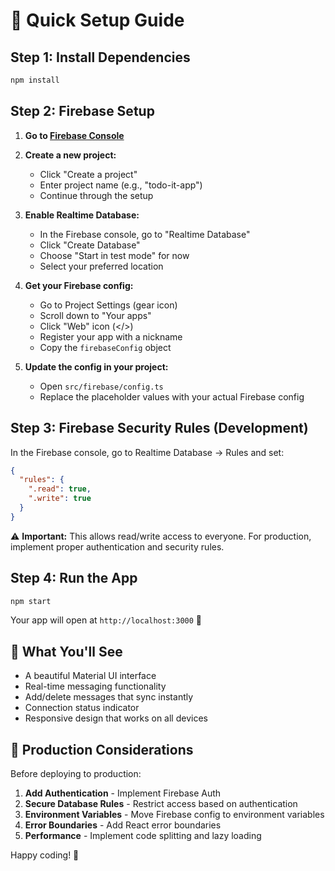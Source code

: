# 🚀 Quick Setup Guide

## Step 1: Install Dependencies
```bash
npm install
```

## Step 2: Firebase Setup

1. **Go to [Firebase Console](https://console.firebase.google.com/)**

2. **Create a new project:**
   - Click "Create a project"
   - Enter project name (e.g., "todo-it-app")
   - Continue through the setup

3. **Enable Realtime Database:**
   - In the Firebase console, go to "Realtime Database"
   - Click "Create Database"
   - Choose "Start in test mode" for now
   - Select your preferred location

4. **Get your Firebase config:**
   - Go to Project Settings (gear icon)
   - Scroll down to "Your apps"
   - Click "Web" icon (</>)
   - Register your app with a nickname
   - Copy the `firebaseConfig` object

5. **Update the config in your project:**
   - Open `src/firebase/config.ts`
   - Replace the placeholder values with your actual Firebase config

## Step 3: Firebase Security Rules (Development)

In the Firebase console, go to Realtime Database → Rules and set:

```json
{
  "rules": {
    ".read": true,
    ".write": true
  }
}
```

⚠️ **Important:** This allows read/write access to everyone. For production, implement proper authentication and security rules.

## Step 4: Run the App

```bash
npm start
```

Your app will open at `http://localhost:3000` 🎉

## 🎯 What You'll See

- A beautiful Material UI interface
- Real-time messaging functionality
- Add/delete messages that sync instantly
- Connection status indicator
- Responsive design that works on all devices

## 🔧 Production Considerations

Before deploying to production:

1. **Add Authentication** - Implement Firebase Auth
2. **Secure Database Rules** - Restrict access based on authentication
3. **Environment Variables** - Move Firebase config to environment variables
4. **Error Boundaries** - Add React error boundaries
5. **Performance** - Implement code splitting and lazy loading

Happy coding! 🚀 